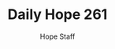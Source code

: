 ---
image: /assets/img/daily-hope-default-artwork.png
title: Daily Hope 261
number: 261
categories:
  - Daily Hope
author: Hope Staff
notes: Daily Hope 261
embed: >-
  <iframe style="border-radius:12px" src="https://open.spotify.com/embed/episode/10ncPkx7p3B7QKTlXolpCW?utm_source=generator" width="100%" height="352" frameBorder="0" allowfullscreen="" allow="autoplay; clipboard-write; encrypted-media; fullscreen; picture-in-picture" loading="lazy"></iframe>
---